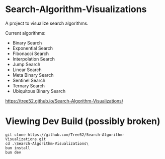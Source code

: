 # Search-Algorithm-Visualizations

A project to visualize search algorithms.

Current algorithms:

- Binary Search
- Exponential Search
- Fibonacci Search
- Interpolation Search
- Jump Search
- Linear Search
- Meta Binary Search
- Sentinel Search
- Ternary Search
- Ubiquitous Binary Search

https://tree52.github.io/Search-Algorithm-Visualizations/

# Viewing Dev Build (possibly broken)

```
git clone https://github.com/Tree52/Search-Algorithm-Visualizations.git
cd .\Search-Algorithm-Visualizations\
bun install
bun dev
```
